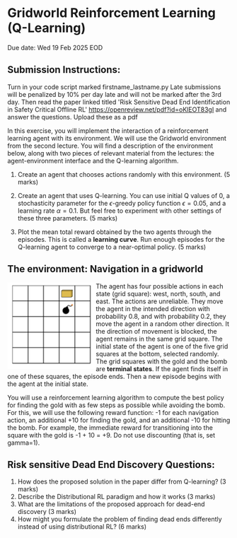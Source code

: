 # Gridworld Reinforcement Learning (Q-Learning)

Due date: Wed 19 Feb 2025 EOD

Submission Instructions:
--------
Turn in your code script marked firstname_lastname.py
Late submissions will be penalized by 10\% per day late and will not be marked after the 3rd day. Then read the paper linked titled 'Risk Sensitive Dead End Identification in Safety Critical Offline RL' https://openreview.net/pdf?id=oKlEOT83gI and answer the questions. Upload these as a pdf 


In this exercise, you will implement the interaction of a reinforcement learning agent with its environment. We will use the Gridworld environment from the second lecture. You will find a description of the environment below, along with two pieces of relevant material from the lectures: the agent-environment interface and the Q-learning algorithm.

1. Create an agent that chooses actions randomly with this environment. (5 marks)

2. Create an agent that uses Q-learning. You can use initial Q values of 0, a stochasticity parameter for the $\epsilon$-greedy policy function $\epsilon=0.05$, and a learning rate $\alpha = 0.1$. But feel free to experiment with other settings of these three parameters. (5 marks)

3. Plot the mean total reward obtained by the two agents through the episodes. This is called a **learning curve**. Run enough episodes for the Q-learning agent to converge to a near-optimal policy. (5 marks)


## The environment: Navigation in a gridworld

<img src="/Screenshot 2025-02-12 at 11.54.13.png" style="width: 200px;" align="left"/>

The agent has four possible actions in each state (grid square): west, north, south, and east. The actions are unreliable. They move the agent in the intended direction with probability 0.8, and with probability 0.2, they move the agent in a random other direction. It the direction of movement is blocked, the agent remains in the same grid square. The initial state of the agent is one of the five grid squares at the bottom, selected randomly. The grid squares with the gold and the bomb are **terminal states**. If the agent finds itself in one of these squares, the episode ends. Then a new episode begins with the agent at the initial state.

You will use a reinforcement learning algorithm to compute the best policy for finding the gold with as few steps as possible while avoiding the bomb. For this, we will use the following reward function: -1 for each navigation action, an additional +10 for finding the gold, and an additional -10 for hitting the bomb. For example, the immediate reward for transitioning into the square with the gold is -1 + 10 = +9. Do not use discounting (that is, set gamma=1).

Risk sensitive Dead End Discovery Questions:
-----------------
1) How does the proposed solution in the paper differ from Q-learning? (3 marks)
2) Describe the Distributional RL paradigm and how it works (3 marks)
3) What are the limitations of the proposed approach for dead-end discovery (3 marks)
4) How might you formulate the problem of finding dead ends differently instead of using distributional RL? (6 marks)
